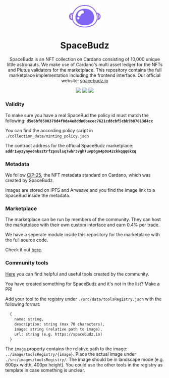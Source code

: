 <p align="center">
  <img width="100px" src="./src/images/brand/logo.png" align="center" />
  <h1 align="center">SpaceBudz</h1>
  <p align="center">SpaceBudz is an NFT collection on Cardano consisting of 10,000 unique little astronauts. We make use of Cardano's multi asset ledger for the NFTs and Plutus validators for the marketplace.
This repository contains the full marketplace implementation including the frontend interface.
Our official website: <a href="https://spacebudz.io">spacebudz.io</a></p>

  <p align="center">
    <img src="https://img.shields.io/github/commit-activity/m/SpaceBudz/spacebudz?style=for-the-badge" />
    <img src="https://img.shields.io/github/license/SpaceBudz/spacebudz?style=for-the-badge" />
    <a href="https://twitter.com/spacebudzNFT">
      <img src="https://img.shields.io/twitter/follow/spacebudzNFT?style=for-the-badge&logo=twitter" />
    </a>
  </p>

</p>

### Validity

To make sure you have a real SpaceBud the policy id must match the following:
**`d5e6bf0500378d4f0da4e8dde6becec7621cd8cbf5cbb9b87013d4cc`**

You can find the according policy script in `./collection_data/minting_policy.json`

The contract address for the official SpaceBudz marketplace:
**`addr1wyzynye0nksztrfzpsulsq7whr3vgh7uvp0gm4p0x42ckkqqq6kxq`**

### Metadata

We follow [CIP-25](https://github.com/cardano-foundation/CIPs/blob/master/CIP-0025/CIP-0025.md), the NFT metadata standard on Cardano, which was created by SpaceBudz.

Images are stored on IPFS and Arweave and you find the image link to a SpaceBud inside the metadata.

### Marketplace

The marketplace can be run by members of the community. They can host the marketplace with their own custom interface and earn 0.4% per trade.

We have a seperate module inside this repository for the marketplace with the full source code.

Check it out [here](./src/cardano/market/).

### Community tools

[Here](https://spacebudz.io/communityTools) you can find helpful and useful tools created by the community.

You have created something for SpaceBudz and it's not in the list?
Make a PR!

Add your tool to the registry under `./src/data/toolsRegistry.json` with the following format:
```
  {
    name: string,
    description: string (max 70 characters),
    image: string (relative path to image),
    url: string (e.g. https://spacebudz.io)
  }
```
The `image` property contains the relative path to the image: `../image/toolsRegistry/{image}`. Place the actual image under `./src/images/toolsRegistry/`.
The image should be in landscape mode (e.g. 600px width, 400px height).
You could use the other tools in the registry as template in case something is unclear.



